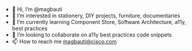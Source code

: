 - 👋 Hi, I’m @magbauti
- 👀 I’m interested in stationery, DIY projects, furniture, documentaries
- 🌱 I’m currently learning Component Store, Software Architecture, a11y, best practices
- 💞️ I’m looking to collaborate on a11y best practices code snippets
- 📫 How to reach me magbauti@cisco.com

<!---
magbauti/magbauti is a ✨ special ✨ repository because its `README.md` (this file) appears on your GitHub profile.
You can click the Preview link to take a look at your changes.
--->
